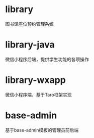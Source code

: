 # library
 图书馆座位预约管理系统

 # library-java
微信小程序后端，提供学生功能的各项操作

# library-wxapp
微信小程序端，基于Taro框架实现

# base-admin
基于base-admin模板的管理员前后端
